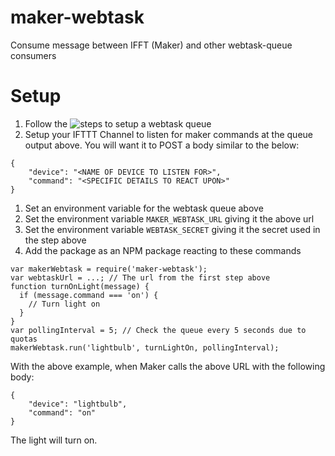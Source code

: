 # maker-webtask
Consume message between IFFT (Maker) and other webtask-queue consumers

# Setup
1. Follow the ![steps to setup a webtask queue](https://github.com/rguerra712/webtask-queue/)
1. Setup your IFTTT Channel to listen for maker commands at the queue output above. You will want it to POST a body similar to the below:
```
{
    "device": "<NAME OF DEVICE TO LISTEN FOR>",
    "command": "<SPECIFIC DETAILS TO REACT UPON>"
}
```
1. Set an environment variable for the webtask queue above
  1. Set the environment variable `MAKER_WEBTASK_URL` giving it the above url
  1. Set the environment variable `WEBTASK_SECRET` giving it the secret used in the step above
1. Add the package as an NPM package reacting to these commands
```
var makerWebtask = require('maker-webtask');
var webtaskUrl = ...; // The url from the first step above
function turnOnLight(message) {
  if (message.command === 'on') {
    // Turn light on
  }
}
var pollingInterval = 5; // Check the queue every 5 seconds due to quotas
makerWebtask.run('lightbulb', turnLightOn, pollingInterval);
```
With the above example, when Maker calls the above URL with the following body:
```
{
    "device": "lightbulb",
    "command": "on"
}
```
The light will turn on.
